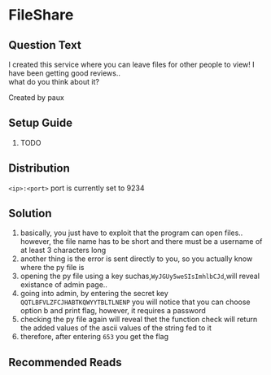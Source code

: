 # FileShare

## Question Text
I created this service where you can leave files for other people to view! I have been getting good reviews.. <br>what do you think about it?

Created by paux

## Setup Guide
1. TODO

## Distribution
`<ip>:<port>`
port is currently set to 9234

## Solution
1.	basically, you just have to exploit that the program can open files.. however, the file name has to be short and there must be a username of at least 3 characters long
2.	another thing is the error is sent directly to you, so you actually know where the py file is
3.	opening the py file using a key suchas,`WyJGUy5weSIsImhlbCJd`,will reveal existance of admin page..
4.	going into admin, by entering the secret key `QQTLBFVLZFCJHABTKQWYYTBLTLNENP` you will notice that you can choose option b and print flag, however, it requires a password
5.	checking the py file again will reveal thet the function check will return the added values of the ascii values of the string fed to it
6.	therefore, after entering `653` you get the flag


## Recommended Reads

